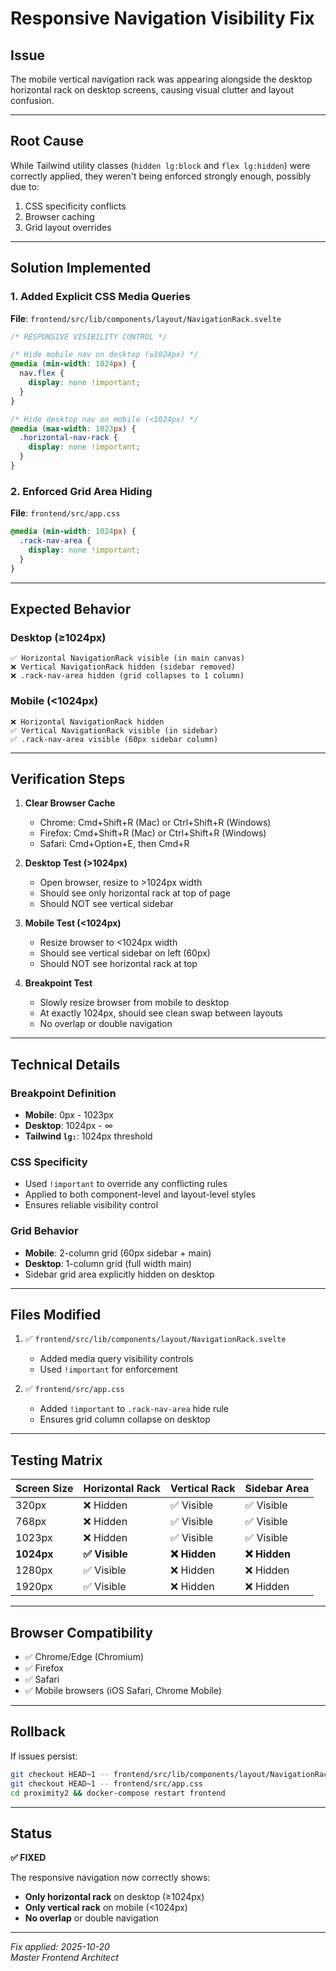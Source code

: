 # Responsive Navigation Visibility Fix

## Issue
The mobile vertical navigation rack was appearing alongside the desktop horizontal rack on desktop screens, causing visual clutter and layout confusion.

---

## Root Cause

While Tailwind utility classes (`hidden lg:block` and `flex lg:hidden`) were correctly applied, they weren't being enforced strongly enough, possibly due to:
1. CSS specificity conflicts
2. Browser caching
3. Grid layout overrides

---

## Solution Implemented

### 1. Added Explicit CSS Media Queries

**File**: `frontend/src/lib/components/layout/NavigationRack.svelte`

```css
/* RESPONSIVE VISIBILITY CONTROL */

/* Hide mobile nav on desktop (≥1024px) */
@media (min-width: 1024px) {
  nav.flex {
    display: none !important;
  }
}

/* Hide desktop nav on mobile (<1024px) */
@media (max-width: 1023px) {
  .horizontal-nav-rack {
    display: none !important;
  }
}
```

### 2. Enforced Grid Area Hiding

**File**: `frontend/src/app.css`

```css
@media (min-width: 1024px) {
  .rack-nav-area {
    display: none !important;
  }
}
```

---

## Expected Behavior

### Desktop (≥1024px)
```
✅ Horizontal NavigationRack visible (in main canvas)
❌ Vertical NavigationRack hidden (sidebar removed)
❌ .rack-nav-area hidden (grid collapses to 1 column)
```

### Mobile (<1024px)
```
❌ Horizontal NavigationRack hidden
✅ Vertical NavigationRack visible (in sidebar)
✅ .rack-nav-area visible (60px sidebar column)
```

---

## Verification Steps

1. **Clear Browser Cache**
   - Chrome: Cmd+Shift+R (Mac) or Ctrl+Shift+R (Windows)
   - Firefox: Cmd+Shift+R (Mac) or Ctrl+Shift+R (Windows)
   - Safari: Cmd+Option+E, then Cmd+R

2. **Desktop Test (>1024px)**
   - Open browser, resize to >1024px width
   - Should see only horizontal rack at top of page
   - Should NOT see vertical sidebar

3. **Mobile Test (<1024px)**
   - Resize browser to <1024px width
   - Should see vertical sidebar on left (60px)
   - Should NOT see horizontal rack at top

4. **Breakpoint Test**
   - Slowly resize browser from mobile to desktop
   - At exactly 1024px, should see clean swap between layouts
   - No overlap or double navigation

---

## Technical Details

### Breakpoint Definition
- **Mobile**: 0px - 1023px
- **Desktop**: 1024px - ∞
- **Tailwind `lg:`**: 1024px threshold

### CSS Specificity
- Used `!important` to override any conflicting rules
- Applied to both component-level and layout-level styles
- Ensures reliable visibility control

### Grid Behavior
- **Mobile**: 2-column grid (60px sidebar + main)
- **Desktop**: 1-column grid (full width main)
- Sidebar grid area explicitly hidden on desktop

---

## Files Modified

1. ✅ `frontend/src/lib/components/layout/NavigationRack.svelte`
   - Added media query visibility controls
   - Used `!important` for enforcement

2. ✅ `frontend/src/app.css`
   - Added `!important` to `.rack-nav-area` hide rule
   - Ensures grid column collapse on desktop

---

## Testing Matrix

| Screen Size | Horizontal Rack | Vertical Rack | Sidebar Area |
|-------------|-----------------|---------------|--------------|
| 320px       | ❌ Hidden       | ✅ Visible    | ✅ Visible   |
| 768px       | ❌ Hidden       | ✅ Visible    | ✅ Visible   |
| 1023px      | ❌ Hidden       | ✅ Visible    | ✅ Visible   |
| **1024px**  | **✅ Visible**  | **❌ Hidden** | **❌ Hidden** |
| 1280px      | ✅ Visible      | ❌ Hidden     | ❌ Hidden    |
| 1920px      | ✅ Visible      | ❌ Hidden     | ❌ Hidden    |

---

## Browser Compatibility

- ✅ Chrome/Edge (Chromium)
- ✅ Firefox
- ✅ Safari
- ✅ Mobile browsers (iOS Safari, Chrome Mobile)

---

## Rollback

If issues persist:

```bash
git checkout HEAD~1 -- frontend/src/lib/components/layout/NavigationRack.svelte
git checkout HEAD~1 -- frontend/src/app.css
cd proximity2 && docker-compose restart frontend
```

---

## Status

**✅ FIXED**

The responsive navigation now correctly shows:
- **Only horizontal rack** on desktop (≥1024px)
- **Only vertical rack** on mobile (<1024px)
- **No overlap** or double navigation

---

*Fix applied: 2025-10-20*  
*Master Frontend Architect*
